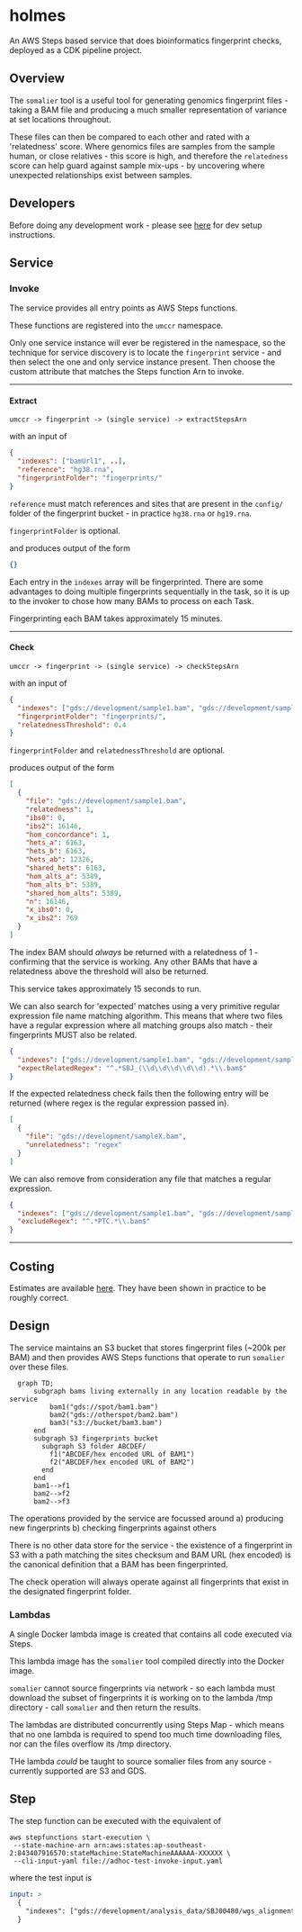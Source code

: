# holmes

An AWS Steps based service that does bioinformatics fingerprint checks,
deployed as a CDK pipeline project.

## Overview

The `somalier` tool is a useful tool for generating genomics fingerprint files -
taking a BAM file and producing a much smaller representation
of variance at set locations throughout.

These files can then be compared to each other and rated with a 'relatedness' score. Where
genomics files are samples from the sample human, or close relatives - this score
is high, and therefore the `relatedness` score can help guard against
sample mix-ups - by uncovering where unexpected relationships exist between
samples.

## Developers

Before doing any development work - please see [here](docs/DEV.md) for dev setup instructions.

## Service

### Invoke

The service provides all entry points as AWS Steps functions.

These functions are registered into the `umccr` namespace.

Only one service instance will ever be registered in the namespace, so
the technique for service discovery is to locate the `fingerprint`
service - and then select the one and only service instance present.
Then choose the custom attribute that matches the Steps function Arn
to invoke.

---

#### Extract

`umccr -> fingerprint -> (single service) -> extractStepsArn`

with an input of

```json
{
  "indexes": ["bamUrl1", ..],
  "reference": "hg38.rna",
  "fingerprintFolder": "fingerprints/"
}
```

`reference` must match references and sites that are present in the `config/` folder of the fingerprint bucket - in practice `hg38.rna` or `hg19.rna`.

`fingerprintFolder` is optional.

and produces output of the form

```json
{}
```

Each entry in the `indexes` array will be fingerprinted. There are some advantages to
doing multiple fingerprints sequentially in the task, so it is up to the
invoker to chose how many BAMs to process on each Task.

Fingerprinting each BAM takes approximately 15 minutes.

---

#### Check

`umccr -> fingerprint -> (single service) -> checkStepsArn`

with an input of

```json
{
  "indexes": ["gds://development/sample1.bam", "gds://development/sample2.bam"],
  "fingerprintFolder": "fingerprints/",
  "relatednessThreshold": 0.4
}
```

`fingerprintFolder` and `relatednessThreshold` are optional.

produces output of the form

```json
[
  {
    "file": "gds://development/sample1.bam",
    "relatedness": 1,
    "ibs0": 0,
    "ibs2": 16146,
    "hom_concordance": 1,
    "hets_a": 6163,
    "hets_b": 6163,
    "hets_ab": 12326,
    "shared_hets": 6163,
    "hom_alts_a": 5389,
    "hom_alts_b": 5389,
    "shared_hom_alts": 5389,
    "n": 16146,
    "x_ibs0": 0,
    "x_ibs2": 769
  }
]
```

The index BAM should _always_ be returned with a relatedness of 1 - confirming that
the service is working. Any other BAMs that have a relatedness above the threshold
will also be returned.

This service takes approximately 15 seconds to run.

We can also search for 'expected' matches using a very primitive regular expression file name matching
algorithm. This means that where two files have a regular expression where all matching groups
also match - their fingerprints MUST also be related.

```json
{
  "indexes": ["gds://development/sample1.bam", "gds://development/sample2.bam"],
  "expectRelatedRegex": "^.*SBJ_(\\d\\d\\d\\d\\d).*\\.bam$"
}
```

If the expected relatedness check fails then the following entry will be returned (where regex is the
regular expression passed in).

```json
[
  {
    "file": "gds://development/sampleX.bam",
    "unrelatedness": "regex"
  }
]
```

We can also remove from consideration any file that matches a regular expression.

```json
{
  "indexes": ["gds://development/sample1.bam", "gds://development/sample2.bam"],
  "excludeRegex": "^.*PTC.*\\.bam$"
}
```

---

## Costing

Estimates are available [here](docs/COSTS.md). They have been shown in
practice to be roughly correct.

## Design

The service maintains an S3 bucket that stores fingerprint files (~200k per BAM) and then
provides AWS Steps functions that operate to run `somalier` over these files.

```mermaid
  graph TD;
      subgraph bams living externally in any location readable by the service
          bam1("gds://spot/bam1.bam")
          bam2("gds://otherspot/bam2.bam")
          bam3("s3://bucket/bam3.bam")
      end
      subgraph S3 fingerprints bucket
        subgraph S3 folder ABCDEF/
          f1("ABCDEF/hex encoded URL of BAM1")
          f2("ABCDEF/hex encoded URL of BAM2")
        end
      end
      bam1-->f1
      bam2-->f2
      bam2-->f3
```

The operations provided by the service are focussed around
a) producing new fingerprints
b) checking fingerprints against others

There is no other data store for the service - the existence of a fingerprint
in S3 with a path matching the sites checksum and BAM URL (hex encoded) is
the canonical definition that a BAM has been fingerprinted.

The check operation will always operate against all fingerprints that
exist in the designated fingerprint folder.

### Lambdas

A single Docker lambda image is created that contains all code executed via Steps.

This lambda image has the `somalier` tool compiled directly into the Docker image.

`somalier` cannot source fingerprints via network - so each lambda must download
the subset of fingerprints it is working on to the lambda /tmp directory - call
`somalier` and then return the results.

The lambdas are distributed concurrently using Steps Map - which means that no
one lambda is required to spend too much time downloading files, nor can the files
overflow its /tmp directory.

THe lambda _could_ be taught to source somalier files from any
source - currently supported are S3 and GDS.

## Step

The step function can be executed with the equivalent of

```
aws stepfunctions start-execution \
 --state-machine-arn arn:aws:states:ap-southeast-2:843407916570:stateMachine:StateMachineAAAAAA-XXXXXX \
 --cli-input-yaml file://adhoc-test-invoke-input.yaml
```

where the test input is

```yaml
input: >
  {
    "indexes": ["gds://development/analysis_data/SBJ00480/wgs_alignment_qc/20211128e4a69bdb/L2000966__1_dragen_somalier/PTC_Tsqn201109MB.somalier"]
  }
```
